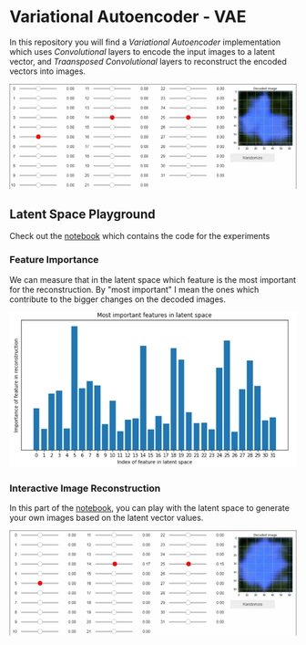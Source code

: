 # Variational Autoencoder - VAE

In this repository you will find a *Variational Autoencoder* implementation which uses
*Convolutional* layers to encode the input images to a latent vector, and *Traansposed Convolutional* layers to
reconstruct the encoded vectors into images.

<img src="art/reconstruction_random.gif" width="600" alt="interactive random reconstruction">

## Latent Space Playground

Check out the [notebook](latent_playground.ipynb) which contains the code for the experiments

### Feature Importance

We can measure that in the latent space which feature is the most important for the reconstruction.
By "most important" I mean the ones which contribute to the bigger changes on the decoded images.

<img src="art/most_important_features.png" width="600" alt="most important features">

### Interactive Image Reconstruction

In this part of the [notebook](latent_playground.ipynb), you can play with the latent space to generate your own
images based on the latent vector values.

<img src="art/reconstruction_manual.gif" width="600" alt="interactive reconstruction">
